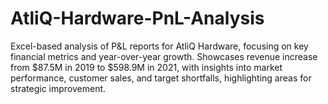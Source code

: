 # AtliQ-Hardware-PnL-Analysis
Excel-based analysis of P&amp;L reports for AtliQ Hardware, focusing on key financial metrics and year-over-year growth. Showcases revenue increase from $87.5M in 2019 to $598.9M in 2021, with insights into market performance, customer sales, and target shortfalls, highlighting areas for strategic improvement.
